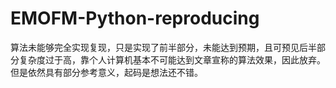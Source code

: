 # EMOFM-Python-reproducing


算法未能够完全实现复现，只是实现了前半部分，未能达到预期，且可预见后半部分复杂度过于高，靠个人计算机基本不可能达到文章宣称的算法效果，因此放弃。
但是依然具有部分参考意义，起码是想法还不错。

